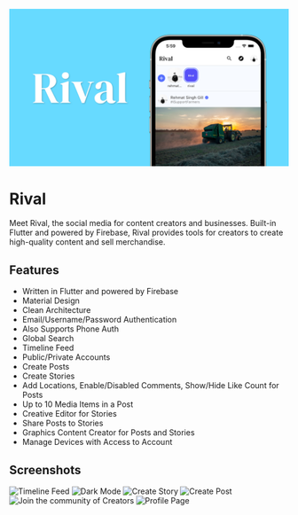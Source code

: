 ![Rival](https://github.com/rehmatsg/Rival/blob/main/Promos/Fiverr/1.png?raw=true)

# Rival

Meet Rival, the social media for content creators and businesses. Built-in Flutter and powered by Firebase, Rival provides tools for creators to create high-quality content and sell merchandise.


## Features

 - Written in Flutter and powered by Firebase
 - Material Design
 - Clean Architecture
 - Email/Username/Password Authentication
 - Also Supports Phone Auth
 - Global Search
 - Timeline Feed
 - Public/Private Accounts
 - Create Posts
 - Create Stories
 - Add Locations, Enable/Disabled Comments, Show/Hide Like Count for Posts
 - Up to 10 Media Items in a Post
 - Creative Editor for Stories
 - Share Posts to Stories
 - Graphics Content Creator for Posts and Stories
 - Manage Devices with Access to Account


## Screenshots


<img src="https://github.com/rehmatsg/Rival/blob/main/Promos/Promos/Home.png?raw=true" alt="Timeline Feed" width="200"/>
<img src="https://github.com/rehmatsg/Rival/blob/main/Promos/Promos/Home%20(Dark).png?raw=true" alt="Dark Mode" width="200"/>
<img src="https://github.com/rehmatsg/Rival/blob/main/Promos/Promos/Create%20Story.png?raw=true" alt="Create Story" width="200"/>
<img src="https://github.com/rehmatsg/Rival/blob/main/Promos/Promos/Create%20Post.png?raw=true" alt="Create Post" width="200"/>
<img src="https://github.com/rehmatsg/Rival/blob/main/Promos/Promos/Creators.png?raw=true" alt="Join the community of Creators" width="200"/>
<img src="https://github.com/rehmatsg/Rival/blob/main/Promos/Promos/Profile.png?raw=true" alt="Profile Page" width="200"/>
